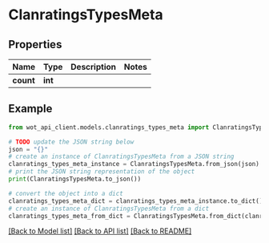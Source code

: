 # ClanratingsTypesMeta


## Properties

Name | Type | Description | Notes
------------ | ------------- | ------------- | -------------
**count** | **int** |  | 

## Example

```python
from wot_api_client.models.clanratings_types_meta import ClanratingsTypesMeta

# TODO update the JSON string below
json = "{}"
# create an instance of ClanratingsTypesMeta from a JSON string
clanratings_types_meta_instance = ClanratingsTypesMeta.from_json(json)
# print the JSON string representation of the object
print(ClanratingsTypesMeta.to_json())

# convert the object into a dict
clanratings_types_meta_dict = clanratings_types_meta_instance.to_dict()
# create an instance of ClanratingsTypesMeta from a dict
clanratings_types_meta_from_dict = ClanratingsTypesMeta.from_dict(clanratings_types_meta_dict)
```
[[Back to Model list]](../README.md#documentation-for-models) [[Back to API list]](../README.md#documentation-for-api-endpoints) [[Back to README]](../README.md)


